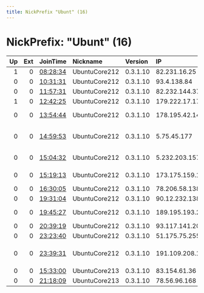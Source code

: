 ```yaml
---
title: NickPrefix "Ubunt" (16)
---
```


# NickPrefix: "Ubunt" (16)

|   Up |   Ext | JoinTime                                                                                            | Nickname      | Version   | IP              | AS                                      | CC   |   ORp |   Dirp | OS    | Contact   |   eFamMembers |
|-----:|------:|:----------------------------------------------------------------------------------------------------|:--------------|:----------|:----------------|:----------------------------------------|:-----|------:|-------:|:------|:----------|--------------:|
|    1 |     0 | [08:28:34](https://metrics.torproject.org/rs.html#details/56D3617D897127EBF99DF0505A5C8EC64C643B2C) | UbuntuCore212 | 0.3.1.10  | 82.231.16.25    | Free SAS                                | fr   | 40409 |      0 | Linux | None      |             1 |
|    0 |     0 | [10:31:31](https://metrics.torproject.org/rs.html#details/A5C0B874FABD4E123A99C806DCF1AA9E32EE372B) | UbuntuCore212 | 0.3.1.10  | 93.4.138.84     | SFR SA                                  | fr   | 42446 |      0 | Linux | None      |             1 |
|    0 |     0 | [11:57:31](https://metrics.torproject.org/rs.html#details/A45F46C1593B4FC1A28A36E07E0C44935456477C) | UbuntuCore212 | 0.3.1.10  | 82.232.144.37   | Free SAS                                | fr   | 45739 |      0 | Linux | None      |             1 |
|    1 |     0 | [12:42:25](https://metrics.torproject.org/rs.html#details/C22BBF9E4C1AC97BAC0C01878D3481FAECADC598) | UbuntuCore212 | 0.3.1.10  | 179.222.17.173  | CLARO S.A.                              | br   | 42951 |      0 | Linux | None      |             1 |
|    0 |     0 | [13:54:44](https://metrics.torproject.org/rs.html#details/93B648302D1FE9819D0F324D0F20BD48D6A6BECA) | UbuntuCore212 | 0.3.1.10  | 178.195.42.148  | Swisscom Switzerland Ltd                | ch   | 43751 |      0 | Linux | None      |             1 |
|    0 |     0 | [14:59:53](https://metrics.torproject.org/rs.html#details/3E09516A4EF9211FFE975DD4D8768282A3591347) | UbuntuCore212 | 0.3.1.10  | 5.75.45.177     | Esfahan Telecommunication Company P.J.S | ir   | 38069 |      0 | Linux | None      |             1 |
|    0 |     0 | [15:04:32](https://metrics.torproject.org/rs.html#details/7405078C61C3932D544B4ED46FB16222B8C7659A) | UbuntuCore212 | 0.3.1.10  | 5.232.203.157   | Iran Telecommunication Company PJS      | ir   | 36335 |      0 | Linux | None      |             1 |
|    0 |     0 | [15:19:13](https://metrics.torproject.org/rs.html#details/25BB5DD083F1D8F24057DA55C1BFF245E130175F) | UbuntuCore212 | 0.3.1.10  | 173.175.159.170 | Time Warner Cable Internet LLC          | us   | 33013 |      0 | Linux | None      |             1 |
|    0 |     0 | [16:30:05](https://metrics.torproject.org/rs.html#details/3DCD99CF1282B524CEFF6C414647C08F332C5EC8) | UbuntuCore212 | 0.3.1.10  | 78.206.58.138   | Free SAS                                | fr   | 38605 |      0 | Linux | None      |             1 |
|    0 |     0 | [19:31:04](https://metrics.torproject.org/rs.html#details/D69D5008CB8E390FA316BC1B1ECA3B4DC8AD42DD) | UbuntuCore212 | 0.3.1.10  | 90.12.232.138   | Orange                                  | fr   | 42863 |      0 | Linux | None      |             1 |
|    0 |     0 | [19:45:27](https://metrics.torproject.org/rs.html#details/CC37B395D1E909DC4F407BDE0C1537F99D78FDFE) | UbuntuCore212 | 0.3.1.10  | 189.195.193.234 | SERVICIO Y EQUIPO EN TELEFONA INTERNET  | mx   | 45639 |      0 | Linux | None      |             1 |
|    0 |     0 | [20:39:19](https://metrics.torproject.org/rs.html#details/C6FBDB7397D200A3155428DE64857E34BF68A36D) | UbuntuCore212 | 0.3.1.10  | 93.117.141.202  | Moldtelecom SA                          | md   | 37439 |      0 | Linux | None      |             1 |
|    0 |     0 | [23:23:40](https://metrics.torproject.org/rs.html#details/F7FD7E4B623E17CEA0DA83139F980310B1807B9E) | UbuntuCore212 | 0.3.1.10  | 51.175.75.255   | Altibox AS                              | no   | 42391 |      0 | Linux | None      |             1 |
|    0 |     0 | [23:39:31](https://metrics.torproject.org/rs.html#details/FCB6A362093D7A2F9C9E5D54D07CE404F88D8125) | UbuntuCore212 | 0.3.1.10  | 191.109.208.150 | COLOMBIA TELECOMUNICACIONES S.A. ESP    | co   | 37737 |      0 | Linux | None      |             1 |
|    0 |     0 | [15:33:00](https://metrics.torproject.org/rs.html#details/0B57FD10626FBFDEA3F13AA7E159F3C8B4308429) | UbuntuCore213 | 0.3.1.10  | 83.154.61.36    | Free SAS                                | fr   | 33167 |      0 | Linux | None      |             1 |
|    0 |     0 | [21:18:09](https://metrics.torproject.org/rs.html#details/592761C18CE004B896E7E9CC5B40BBC1671F8E56) | UbuntuCore213 | 0.3.1.10  | 78.56.96.168    | Telia Lietuva, AB                       | lt   | 40709 |      0 | Linux | None      |             1 |
